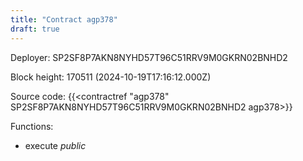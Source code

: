 ```yaml
---
title: "Contract agp378"
draft: true
---
```

Deployer: SP2SF8P7AKN8NYHD57T96C51RRV9M0GKRN02BNHD2


 



Block height: 170511 (2024-10-19T17:16:12.000Z)

Source code: {{<contractref "agp378" SP2SF8P7AKN8NYHD57T96C51RRV9M0GKRN02BNHD2 agp378>}}

Functions:

* execute _public_
